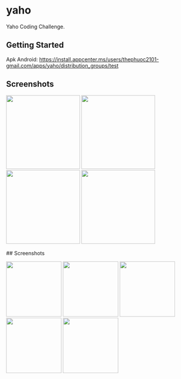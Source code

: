 # yaho

Yaho Coding Challenge.

## Getting Started

Apk Android: https://install.appcenter.ms/users/thephuoc2101-gmail.com/apps/yaho/distribution_groups/test


## Screenshots
<p float="left">
  <img src="https://user-images.githubusercontent.com/28884741/228191177-4a26aa76-1ccd-4b74-88fc-34f3e18a5f51.png" width="200" />
  <img src="https://user-images.githubusercontent.com/28884741/228191224-8ac55957-4880-40aa-b180-9bce49b89e1e.png" width="200" />
   <img src="https://user-images.githubusercontent.com/28884741/228191246-43f7be32-508c-491f-99a7-b47b47ac0c8b.png" width="200" />
 <img src="https://user-images.githubusercontent.com/28884741/228193025-d85daca8-1dc6-48ef-be6b-19e3432e0e4e.png" width="200" />
</p>
## Screenshots
<p float="left">
  <img src="https://user-images.githubusercontent.com/28884741/233290243-49f153e2-95c5-48a6-9c7d-60fa6fff0d5e.png" width="150" />
  <img src="https://user-images.githubusercontent.com/28884741/233290421-10c031b0-9706-4ff9-8a13-76633dd4eb72.png" width="150" />
   <img src="https://user-images.githubusercontent.com/28884741/233290608-db3f66f4-0f73-4cbb-8988-0ad5d71f553a.png" width="150" />
   <img src="https://user-images.githubusercontent.com/28884741/233290789-aed8bc57-0cfc-4dbb-a1c4-53cff9e8ace4.png" width="150" />
 <img src="https://user-images.githubusercontent.com/28884741/233290695-ced15337-e7df-48e3-af92-587e57150720.png" width="150" />
</p>





